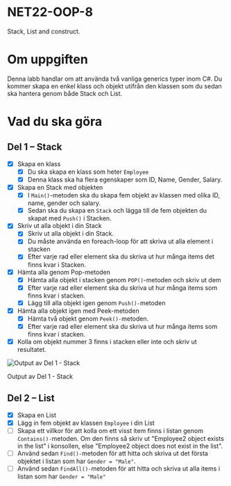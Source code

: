 # NET22-OOP-8
Stack, List and construct.
# Om uppgiften

Denna labb handlar om att använda två vanliga generics typer inom C#. Du kommer skapa en enkel klass och objekt utifrån den klassen som du sedan ska hantera genom både Stack och List.

# Vad du ska göra

## Del 1 – Stack

- [x]  Skapa en klass
    - [x]  Du ska skapa en klass som heter `Employee`
    - [x]  Denna klass ska ha flera egenskaper som ID, Name, Gender, Salary.

- [x]  Skapa en Stack med objekten
    - [x]  I `Main()`-metoden ska du skapa fem objekt av klassen med olika ID, name, gender och salary.
    - [x]  Sedan ska du skapa en `Stack` och lägga till de fem objekten du skapat med `Push()` i Stacken.
- [x]  Skriv ut alla objekt i din Stack
    - [x]  Skriv ut alla objekt i din Stack.
    - [x]  Du måste använda en foreach-loop för att skriva ut alla element i stacken
    - [x]  Efter varje rad eller element ska du skriva ut hur många items det finns kvar i Stacken.
- [x]  Hämta alla genom Pop-metoden
    - [x]  Hämta alla objekt i stacken genom `POP()`-metoden och skriv ut dem
    - [x]  Efter varje rad eller element ska du skriva ut hur många items som finns kvar i stacken.
    - [x]  Lägg till alla objekt igen genom `Push()-`metoden
- [x]  Hämta alla objekt igen med Peek-metoden
    - [x]  Hämta två objekt genom `Peek()-`metoden.
    - [x]  Efter varje rad eller element ska du skriva ut hur många items som finns kvar i stacken.
- [x]  Kolla om objekt nummer 3 finns i stacken eller inte och skriv ut resultatet.

![Output av Del 1 - Stack](https://s3-us-west-2.amazonaws.com/secure.notion-static.com/7adac547-4fbd-4b1e-b983-a0663c6fff19/Capturegsgrg.png)

Output av Del 1 - Stack

## Del 2 – List

- [x]  Skapa en List
- [x]  Lägg in fem objekt av klassen `Employee` i din List
- [ ]  Skapa ett villkor för att kolla om ett visst item finns i listan genom `Contains()-`metoden. Om den finns så skriv ut "Employee2 object exists in the list" i konsollen, else "Employee2 object does not exist in the list".
- [ ]  Använd sedan `Find()-`metoden för att hitta och skriva ut det första objektet i listan som har `Gender = "Male"`.
- [ ]  Använd sedan `FindAll()-`metoden för att hitta och skriva ut alla items i listan som har `Gender = "Male"`
